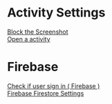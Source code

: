 
<h1>Activity Settings</h1>
<a href="https://github.com/vedatgezme/android_notes/blob/main/activity_settings/blockscreen_shot.java">
Block the Screenshot 
 </a><br>
 
 
<a href="https://github.com/vedatgezme/android_notes/blob/main/activity_settings/openNextActivity.java">
Open a activity
 </a>
 

<br>
<h1>Firebase</h1>

 
<a href="https://github.com/vedatgezme/android_notes/blob/main/firebase/check_user_if_sign.java">
 Check if user sign in ( Firebase )
 </a>
 <br>
  
<a href="https://github.com/vedatgezme/android_notes/blob/main/firebase/firestore_settings">
 Firebase Firestore Settings
 </a>
 
 
 
 
